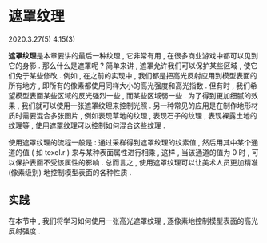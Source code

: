 # 遮罩纹理

2020.3.27(5) 4.15(3)

**遮罩纹理**是本章要讲的最后一种纹理 , 它非常有用 , 在很多商业游戏中都可以见到它的身影 . 那么什么是遮罩呢 ? 简单来讲 , 遮罩允许我们可以保护某些区域 , 使它们免于某些修改 . 例如 , 在之前的实现中 , 我们都是把高光反射应用到模型表面的所有地方 , 即所有的像素都使用同样大小的高光强度和高光指数 . 但有时 , 我们希望模型表面某些区域的反光强烈一些 , 而某些区域弱一些 . 为了得到更加细腻的效果 , 我们就可以使用一张遮罩纹理来控制光照 . 另一种常见的应用是在制作地形材质时需要混合多张图片 , 例如表现草地的纹理 , 表现石子的纹理 , 表现裸露土地的纹理等 , 使用遮罩纹理可以控制如何混合这些纹理 .

使用遮罩纹理的流程一般是 : 通过采样得到遮罩纹理的纹素值 , 然后用其中某个通道的值 ( 如 texel.r ) 来与某种表面属性进行相乘 , 这样 , 当该通道的值为 0 时 , 可以保护表面不受该属性的影响 . 总而言之 , 使用遮罩纹理可以让美术人员更加精准 (像素级别) 地控制模型表面的各种性质 .

## 实践

在本节中 , 我们将学习如何使用一张高光遮罩纹理 , 逐像素地控制模型表面的高光反射强度 .
